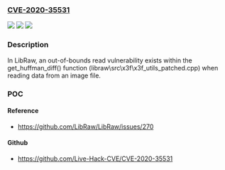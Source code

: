 ### [CVE-2020-35531](https://cve.mitre.org/cgi-bin/cvename.cgi?name=CVE-2020-35531)
![](https://img.shields.io/static/v1?label=Product&message=LibRaw&color=blue)
![](https://img.shields.io/static/v1?label=Version&message=LibRaw%200.21-Beta1%2C%20LibRaw%200.20.2%2C%20LibRaw%200.20.1%2C%20LibRaw%200.20.0%2C%20LibRaw%200.20-RC2%20&color=brightgreen)
![](https://img.shields.io/static/v1?label=Vulnerability&message=CWE-125&color=brightgreen)

### Description

In LibRaw, an out-of-bounds read vulnerability exists within the get_huffman_diff() function (libraw\src\x3f\x3f_utils_patched.cpp) when reading data from an image file.

### POC

#### Reference
- https://github.com/LibRaw/LibRaw/issues/270

#### Github
- https://github.com/Live-Hack-CVE/CVE-2020-35531

